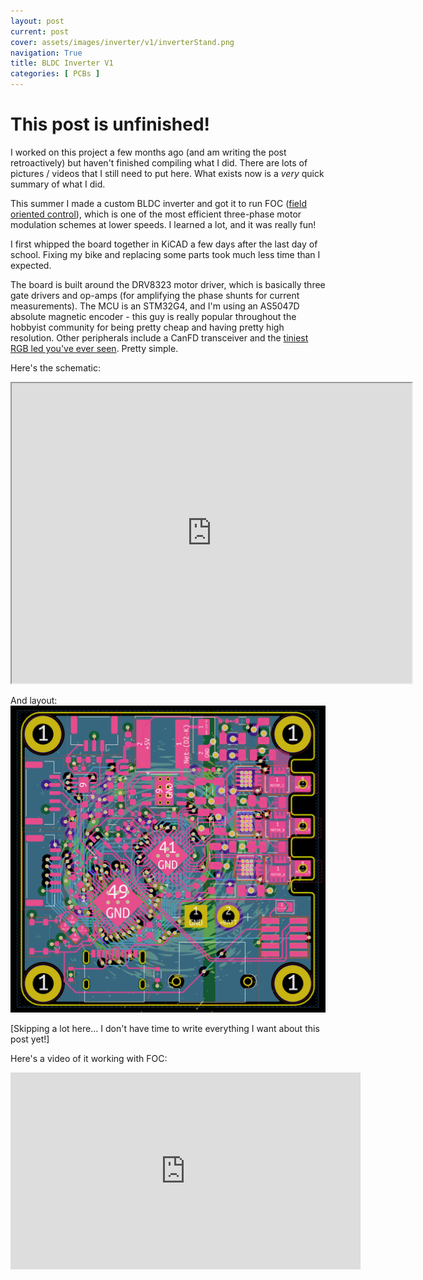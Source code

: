 ```yaml
---
layout: post
current: post
cover: assets/images/inverter/v1/inverterStand.png
navigation: True
title: BLDC Inverter V1
categories: [ PCBs ]
---
```


# This post is unfinished! 
I worked on this project a few months ago (and am writing the post retroactively) but haven't finished compiling what I did. There are lots of pictures / videos that I still need to put here. What exists now is a _very_ quick summary of what I did.


This summer I made a custom BLDC inverter and got it to run FOC ([field oriented control](/Users/seanboerhout/Documents/webDev/new-blog-portfolio/affiliates-jekyll-theme/_posts/2024-07-17-inverterv1.md)), which is one of the most efficient three-phase motor modulation schemes at lower speeds. I learned a lot, and it was really fun!

I first whipped the board together in KiCAD a few days after the last day of school. Fixing my bike and replacing some parts took much less time than I expected.

The board is built around the DRV8323 motor driver, which is basically three gate drivers and op-amps (for amplifying the phase shunts for current measurements). The MCU is an STM32G4, and I'm using an AS5047D absolute magnetic encoder - this guy is really popular throughout the hobbyist community for being pretty cheap and having pretty high resolution. Other peripherals include a CanFD transceiver and the [tiniest RGB led you've ever seen](https://www.digikey.com/en/products/detail/würth-elektronik/150044M155260/9857930?s=N4IgTCBcDaIIwFYAMSAsqCyiFgGxJAF0BfIA). Pretty simple.

Here's the schematic:
<iframe src="https://drive.google.com/file/d/1yJjGq8UPtt2hgJ_9ik9FjUj-tUf1dQbf/preview" width="640" height="480" allow="autoplay"></iframe>

And layout:
![layout](assets/images/inverter/v1/layout.png)

[Skipping a lot here... I don't have time to write everything I want about this post yet!]

Here's a video of it working with FOC:

<iframe width="560" height="315" src="https://www.youtube.com/embed/6MTDoHZ-KYA?si=kaz3Aqu2ybWYzqif" title="YouTube video player" frameborder="0" allow="accelerometer; autoplay; clipboard-write; encrypted-media; gyroscope; picture-in-picture; web-share" referrerpolicy="strict-origin-when-cross-origin" allowfullscreen></iframe>